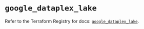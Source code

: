 # `google_dataplex_lake`

Refer to the Terraform Registry for docs: [`google_dataplex_lake`](https://registry.terraform.io/providers/hashicorp/google-beta/5.24.0/docs/resources/google_dataplex_lake).
